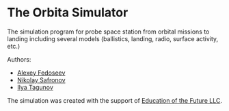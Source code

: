 # The Orbita Simulator

The simulation program for probe space station from orbital missions to landing
including several models (ballistics, landing, radio, surface activity, etc.)

Authors:
* [Alexey Fedoseev](mailto:aleksey@fedoseev.net)
* [Nikolay Safronov](mailto:bfishh@gmail.com)
* [Ilya Tagunov](mailto:tagunil@gmail.com)

The simulation was created with the support of [Education of the Future LLC](https://introsat.ru/en/education_of_the_future).
